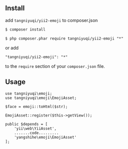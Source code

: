 ## Install

add `tangniyuqi/yii2-emoji` to composer.json

```sh
$ composer install
```

```
$ php composer.phar require tangniyuqi/yii2-emoji "*"
```

or add

```
"tangniyuqi/yii2-emoji": "*"
```

to the ```require``` section of your `composer.json` file.

## Usage

```
use tangniyuqi\emoji;
use tangniyuqi\emoji\EmojiAsset;

$face = emoji::toHtml($str);

EmojiAsset::register($this->getView());

public $depends = [
    'yii\web\YiiAsset',
    .......code.........
    'yangshihe\emoji\EmojiAsset'
];
```